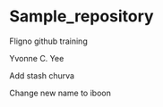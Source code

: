 # Sample_repository
Fligno github training

Yvonne C. Yee

Add stash churva

Change new name to iboon